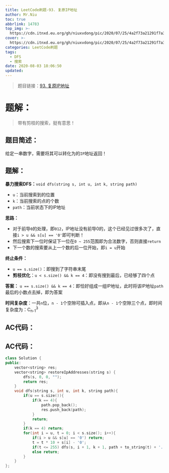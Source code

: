 ```yaml
---
title: LeetCode刷题-93. 复原IP地址
author: Mr.Niu
toc: true
abbrlink: 14783
top_img: >-
  https://cdn.itnxd.eu.org/gh/niuxvdong/pic/2020/07/25/4a2f73a21291f7a3f80ada6a6ebae9e4.png
cover: >-
  https://cdn.itnxd.eu.org/gh/niuxvdong/pic/2020/07/25/4a2f73a21291f7a3f80ada6a6ebae9e4.png
categories: LeetCode刷题
tags:
  - DFS
  - 搜索
date: 2020-08-03 18:06:50
updated:
---
```






> 题目链接：[93. 复原IP地址]( https://leetcode-cn.com/problems/restore-ip-addresses/)



# 题解：



> 带有剪枝的搜索，挺有意思！



## 题目简述：

给定一串数字，需要将其可以转化为的`IP`地址返回！

## 题解：



**暴力搜索DFS：**`void dfs(string s, int u, int k, string path)`

- `u`：当前搜索到的位置
- `k`：当前搜索的点的个数
- `path`：当前状态下的IP地址



**思路：**

- 对于前导`0`的处理，即`012`，IP地址没有前导0的，这个已经见过很多次了，直接`i > u && s[u] == '0'`即可判断！
- 然后搜索下一位时保证下一位在`0 ~ 255`范围即为合法数字，否则直接`return`
- 下一个数的搜索要从上一个数的后一位开始，即`i = u`开始





**终止条件：**

- `u == s.size()`：即搜到了字符串末尾
- **剪枝优化**：`u < s.size() && k == 4`：即没有搜到最后，已经够了四个点



**答案：** `u == s.size() && k == 4`：即恰好组成一组IP地址，此时将该IP地址`path`最后的小数点去掉，即为答案











**时间复杂度**：一共`n`位，`n - 1`个空隙可插入点，即从`n - 1`个空隙三个点，即时间复杂度为：C<sub>n-1</sub><sup>3</sup>





## AC代码：

## AC代码：



```c++
class Solution {
public:
    vector<string> res;
    vector<string> restoreIpAddresses(string s) {
        dfs(s, 0, 0, "");
        return res;
    }
    void dfs(string s, int u, int k, string path){
        if(u == s.size()){
            if(k == 4){
                path.pop_back();
                res.push_back(path);
            }
            return;
        }
        if(k == 4) return;
        for(int i = u, t = 0; i < s.size(); i++){
            if(i > u && s[u] == '0') return;
            t = t * 10 + s[i] - '0';
            if(t <= 255) dfs(s, i + 1, k + 1, path + to_string(t) + '.');
            else return;
        }
    }
};
```



